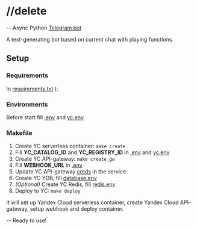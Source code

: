 # //delete

-- Async Python [Telegram bot](https://t.me/d1pq_bot)

A text-generating bot based on current chat with playing functions.

## Setup

### Requirements

In [requirements.txt](requirements.txt) (:

### Environments

Before start fill [.env](.env.example) and [yc.env](yc.env.example).

### Makefile

1. Create YC serverless container: <code>make create</code>
2. Fill **YC_CATALOG_ID** and **YC_REGISTRY_ID** in [.env](.env.example) and [yc.env](yc.env.example)
3. Create YC API-gateway: <code>make create_gw</code>
4. Fill **WEBHOOK_URL** in [.env](.env.example)
5. Update YC API-gateway [creds](api-gw.yaml.example) in the service
6. Create YC YDB, fill [database.env](database.env.example)
7. *(Optional)* Create YC Redis, fill [redis.env](redis.env.example)
8. Deploy to YC: <code>make deploy</code>

It will set up Yandex Cloud serverless container, create Yandex Cloud API-gateway, setup webhook and deploy container.

-- Ready to use!
